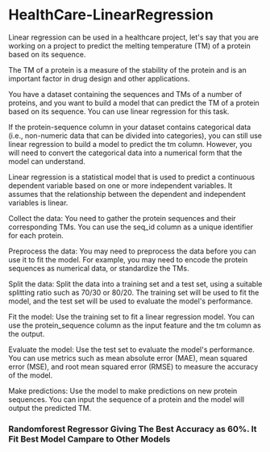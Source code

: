 # HealthCare-LinearRegression

Linear regression can be used in a healthcare project, let's say that you are working on a project to predict the melting temperature (TM) of a protein based on its sequence.

The TM of a protein is a measure of the stability of the protein and is an important factor in drug design and other applications.

You have a dataset containing the sequences and TMs of a number of proteins, and you want to build a model that can predict the TM of a protein based on its sequence. 
You can use linear regression for this task.

If the protein-sequence column in your dataset contains categorical data (i.e., non-numeric data that can be divided into categories), you can still use linear regression to build a model to predict the tm column.
However, you will need to convert the categorical data into a numerical form that the model can understand.

Linear regression is a statistical model that is used to predict a continuous dependent variable based on one or more independent variables. It assumes that the relationship between the dependent and independent variables is linear.


Collect the data: You need to gather the protein sequences and their corresponding TMs. You can use the seq_id column as a unique identifier for each protein.

Preprocess the data: You may need to preprocess the data before you can use it to fit the model. For example, you may need to encode the protein sequences as numerical data, or standardize the TMs.

Split the data: Split the data into a training set and a test set, using a suitable splitting ratio such as 70/30 or 80/20. The training set will be used to fit the model, and the test set will be used to evaluate the model's performance.

Fit the model: Use the training set to fit a linear regression model. You can use the protein_sequence column as the input feature and the tm column as the output.

Evaluate the model: Use the test set to evaluate the model's performance. You can use metrics such as mean absolute error (MAE), mean squared error (MSE), and root mean squared error (RMSE) to measure the accuracy of the model.

Make predictions: Use the model to make predictions on new protein sequences. You can input the sequence of a protein and the model will output the predicted TM.


### Randomforest Regressor Giving The Best Accuracy as 60%. It Fit Best Model Campare to Other Models
